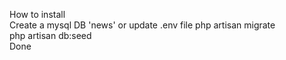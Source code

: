 How to install <br />
Create a mysql DB 'news' or update .env file
php artisan migrate <br />
php artisan db:seed <br />
Done
